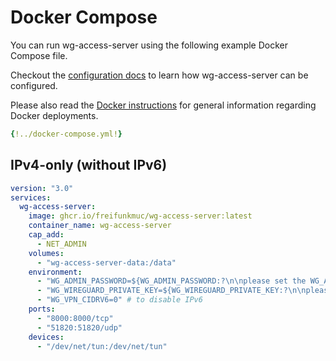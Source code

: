 # Docker Compose

You can run wg-access-server using the following example Docker Compose file.

Checkout the [configuration docs](../2-configuration.md) to learn how wg-access-server can be configured.

Please also read the [Docker instructions](../1-docker.md) for general information regarding Docker deployments.

```yaml
{!../docker-compose.yml!}
```

## IPv4-only (without IPv6)

```yaml
version: "3.0"
services:
  wg-access-server:
    image: ghcr.io/freifunkmuc/wg-access-server:latest
    container_name: wg-access-server
    cap_add:
      - NET_ADMIN
    volumes:
      - "wg-access-server-data:/data"
    environment:
      - "WG_ADMIN_PASSWORD=${WG_ADMIN_PASSWORD:?\n\nplease set the WG_ADMIN_PASSWORD environment variable:\n    export WG_ADMIN_PASSWORD=example\n}"
      - "WG_WIREGUARD_PRIVATE_KEY=${WG_WIREGUARD_PRIVATE_KEY:?\n\nplease set the WG_WIREGUARD_PRIVATE_KEY environment variable:\n    export WG_WIREGUARD_PRIVATE_KEY=$(wg genkey)\n}"
      - "WG_VPN_CIDRV6=0" # to disable IPv6
    ports:
      - "8000:8000/tcp"
      - "51820:51820/udp"
    devices:
      - "/dev/net/tun:/dev/net/tun"
```
